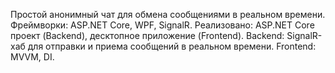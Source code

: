 Простой анонимный чат для обмена сообщениями в реальном времени.
Фреймворки: ASP.NET Core, WPF, SignalR.
Реализовано:
ASP.NET Core проект (Backend), десктопное приложение (Frontend).
Backend: SignalR-хаб для отправки и приема сообщений в реальном времени.
Frontend: MVVM, DI.
